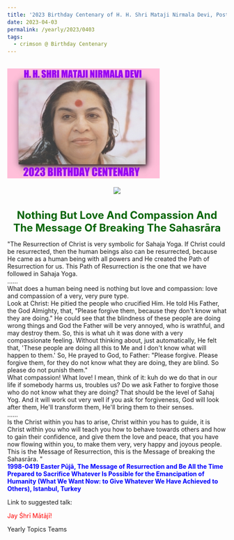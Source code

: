 ```yaml
---
title: '2023 Birthday Centenary of H. H. Shri Mataji Nirmala Devi, Post 11'
date: 2023-04-03
permalink: /yearly/2023/0403
tags:
  - crimson @ Birthday Centenary
---
```


<br>
<div style="text-align: left"><img src="/images/100Years.jpg" width="350" /></div><br>

<div style="text-align: center"><img src="/images/image1155_Kolkata_Collection.jpg" /></div>

<br>
<p style="color:DarkGreen; text-align:center">
<font size="+2"><b>Nothing But Love And Compassion And The Message Of Breaking The Sahasrāra</b><br></font>
</p>

<p>
"The Resurrection of Christ is very symbolic for Sahaja Yoga. If Christ could be resurrected, then the human beings also can be resurrected, because He came as a human being with all powers and He created the Path of Resurrection for us. This Path of Resurrection is the one that we have followed in Sahaja Yoga.<br>
......<br>
What does a human being need is nothing but love and compassion: love and compassion of a very, very pure type.<br>
Look at Christ: He pitied the people who crucified Him. He told His Father, the God Almighty, that, "Please forgive them, because they don't know what they are doing." He could see that the blindness of these people are doing wrong things and God the Father will be very annoyed, who is wrathful, and may destroy them. So, this is what uh it was done with a very compassionate feeling. Without thinking about, just automatically, He felt that, 'These people are doing all this to Me and I don't know what will happen to them.' So, He prayed to God, to Father: "Please forgive. Please forgive them, for they do not know what they are doing, they are blind. So please do not punish them."<br>
What compassion! What love! I mean, think of it: kuh do we do that in our life if somebody harms us, troubles us? Do we ask Father to forgive those who do not know what they are doing? That should be the level of Sahaj Yog. And it will work out very well if you ask for forgiveness, God will look after them, He'll transform them, He'll bring them to their senses.<br>
......<br>
Is the Christ within you has to arise, Christ within you has to guide, it is Christ within you who will teach you how to behave towards others and how to gain their confidence, and give them the love and peace, that you have now flowing within you, to make them very, very happy and joyous people. This is the Message of Resurrection, this is the Message of breaking the Sahasrāra. "<br>
<font color="blue"><b>1998-0419 Easter Pūjā, The Message of Resurrection and Be All the Time Prepared to Sacrifice Whatever Is Possible for the Emancipation of Humanity (What We Want Now: to Give Whatever We Have Achieved to Others), Istanbul, Turkey</b></font><br>
</p>

Link to suggested talk: <a href=""> </a><br>

<p style="color:red;">Jay Śhrī Mātājī!<br></p>

<p>Yearly Topics Teams</p>